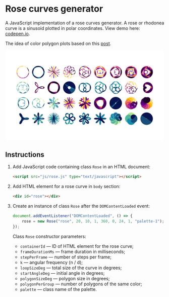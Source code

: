 # Rose curves generator

A JavaScript implementation of a rose curves generator. A rose or rhodonea curve is a sinusoid plotted in polar coordinates. View demo here: [codepen.io](https://codepen.io/mnbond/full/RNwXavw).

The idea of color polygon plots based on this [post](https://art-verse.com/2020/04/04/algorithmic-art-rose-rhodonea-curves/).

![Screenshots](./screenshots/rose-curves.png)

## Instructions

1. Add JavaScript code containing class `Rose` in an HTML document:

    ```html
    <script src="js/rose.js" type="text/javascript"></script>
    ```

2. Add HTML element for a rose curve in `body` section:

    ```html
    <div id="rose"></div>
    ```

3. Сreate an instance of class `Rose` after the `DOMContentLoaded` event:

    ```js
    document.addEventListener("DOMContentLoaded", () => {
        rose = new Rose("rose", 20, 10, 1, 360, 0, 24, 1, "palette-1");
    });
    ```

    Class `Rose` constructor parameters:
    - `containerId` — ID of HTML element for the rose curve;
    - `frameDurationMs` — frame duration in milliseconds;
    - `stepPerFrame` — number of steps per frame;
    - `k` — angular frequency (n / d);
    - `loopSizeDeg` — total size of the curve in degrees;
    - `startAngleDeg` — initial angle in degrees;
    - `polygonSizeDeg` — polygon size in degrees;
    - `polygonPerGroup` — number of polygons of the same color;
    - `palette` — class name of the palette.
